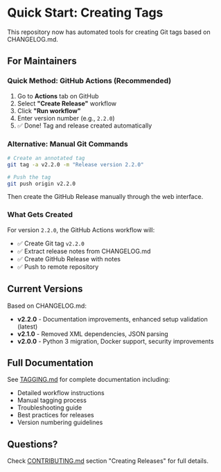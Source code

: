 # Quick Start: Creating Tags

This repository now has automated tools for creating Git tags based on CHANGELOG.md.

## For Maintainers

### Quick Method: GitHub Actions (Recommended)

1. Go to **Actions** tab on GitHub
2. Select **"Create Release"** workflow
3. Click **"Run workflow"**
4. Enter version number (e.g., `2.2.0`)
5. ✅ Done! Tag and release created automatically

### Alternative: Manual Git Commands

```bash
# Create an annotated tag
git tag -a v2.2.0 -m "Release version 2.2.0"

# Push the tag
git push origin v2.2.0
```

Then create the GitHub Release manually through the web interface.

### What Gets Created

For version `2.2.0`, the GitHub Actions workflow will:
- ✅ Create Git tag `v2.2.0`
- ✅ Extract release notes from CHANGELOG.md
- ✅ Create GitHub Release with notes
- ✅ Push to remote repository

## Current Versions

Based on CHANGELOG.md:
- **v2.2.0** - Documentation improvements, enhanced setup validation (latest)
- **v2.1.0** - Removed XML dependencies, JSON parsing
- **v2.0.0** - Python 3 migration, Docker support, security improvements

## Full Documentation

See [TAGGING.md](TAGGING.md) for complete documentation including:
- Detailed workflow instructions
- Manual tagging process
- Troubleshooting guide
- Best practices for releases
- Version numbering guidelines

## Questions?

Check [CONTRIBUTING.md](../CONTRIBUTING.md) section "Creating Releases" for full details.
